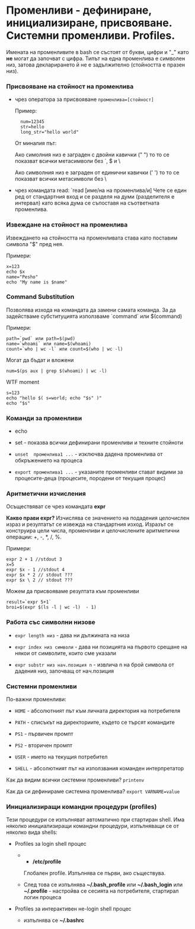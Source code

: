 # Променливи - дефиниране, инициализиране, присвояване. Системни променливи. Profiles.

Имената на променливите в bash се състоят от букви, цифри и "_" като **не** могат да започват с цифра. Типът на една променлива е символен низ, затова декларирането й не е задължително (стойността е празен низ). 

### Присвояване на стойност на променлива
- чрез оператора за присвояване `променлива=[стойност]`

	Пример: 
	
        num=12345
	    str=hello
	    long_str="hello world"
    
	От миналия път:

	Ако симолния низ е заграден с двойни кавички (" ") то то се показват всички метасимволи без \`, $ и \

	Ако символния низ е заграден от единични кавички (' ') то то се показват всички метасимволи без \

- чрез командата read: `read [име/на на променлива/и]
Чете се един ред от стандартния вход и се разделя на думи (разделителя е интервал) като всяка дума се съпоставя на съответната променлива. 

### Извеждане на стойност на променлива
Извеждането на стойността на променливата става като поставим символа "$" пред нея.

Примери:

    x=123
    echo $x
    name="Pesho"
    echo "My name is $name"

    
### Command Substitution
Позволява изхода на командата да замени самата команда. За да задействаме субституцията използваме \`command\` или $(command)

Примери:

    path=`pwd` или path=$(pwd)
    name=`whoami` или name=$(whoami)
    count=`who | wc -l` или count=$(who | wc -l)
    
 Могат да бъдат и вложени
 

    num=$(ps aux | grep $(whoami) | wc -l)

WTF moment
```
s=123
echo "hello $( s=world; echo "$s" )"
echo "$s"
```

### Команди за променливи
- echo 

- set - показва всички дефинирани променливи и техните стойноти

- `unset  променлива1 ...` - изключва дадена променлива от обкръжението на процеса 

- `export променлива1 ...` - указаните променливи стават видими за процесите-деца (процесите, породени от текущия процес)

### Аритметични изчисления
Осъществяват се чрез командата **expr**

**Какво прави expr?**
Изчислява се значението на подадения целочислен израз и резултатът се извежда на стандартния изход. Изразът се конструира цели числа, променливи и целочислените аритметични операции: +, -, *, /, %. 

Примери:

    expr 2 + 1 //stdout 3
    x=5
    expr $x - 1 //stdout 4
    expr $x * 2 // stdout ???
    expr $x \ 2 // stdout ???
    
    
  Можем да присвояваме резултата към променливи
  

    result=`expr 5+1`
    broi=$(expr $(ls -l | wc -l)  - 1)
### Работа със символни низове 
- `expr length низ` - дава ни дължината на низа

- `expr index низ символи`  - дава ни позицията на първото срещане на някои от символите, които сме указали 

- `expr substr низ нач.позиция n` - извлича n на брой символа от дадения низ, започващ от нач.позиция

### Системни променливи
По-важни променливи:

- `HOME` - aбсолютният път към личната директория на потребителя  

- `PATH` - списъкът на директориите, където се търсят командите

- `PS1` - първичен промпт

- `PS2` - вторичен промпт

- `USER` - името на текущия потребител

- `SHELL` - абсолютният път на използвания команден интерпретатор

Как да видим всички системни променливи? `printenv`

Как да си дефинираме системна променлива? `export VARNAME=value`

### Инициализиращи командни процедури (profiles)

Тези процедури се изпълняват автоматично при стартиран shell.
Има няколко инициализиращи командни процедури, изпълняващи се от няколко вида shells:

- Profiles за login shell процес 

	- -   **/etc/profile**

		Глобален profile. Изпълнява се първи, ако съществува.
		
	- След това се изпълнява **~/.bash_profile** или **~/.bash_login** или **~/.profile** - настройва се сесията на потребителя, стартирал логин процеса

- Profiles за интерактивен не-login shell процес

  - изпълнява се **~/.bashrc**

